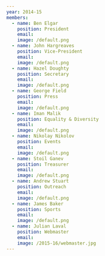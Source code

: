 ```yaml
---
year: 2014-15
members:
  - name: Ben Elgar
    position: President
    email:
    image: /default.png
  - name: John Hargreaves
    position: Vice-President
    email:
    image: /default.png
  - name: Hazel Doughty
    position: Secretary
    email:
    image: /default.png
  - name: George Field
    position: Press
    email:
    image: /default.png
  - name: Iman Malik
    position: Equality & Diversity
    email:
    image: /default.png
  - name: Nikolay Nikolov
    position: Events
    email:
    image: /default.png
  - name: Stoil Ganev
    position: Treasurer
    email:
    image: /default.png
  - name: Andrew Stuart
    position: Outreach
    email:
    image: /default.png
  - name: James Baker
    position: Sports
    email:
    image: /default.png
  - name: Julian Laval
    position: Webmaster
    email:
    image: /2015-16/webmaster.jpg
---
```

